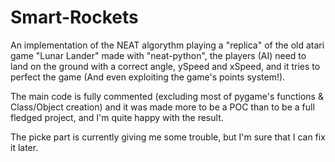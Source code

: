 # Smart-Rockets
 An implementation of the NEAT algorythm playing a "replica" of the old atari game "Lunar Lander" made with "neat-python", the players (AI) need to land on the ground with a correct angle, ySpeed and xSpeed, and it tries to perfect the game (And even exploiting the game's points system!).
 
The main code is fully commented (excluding most of pygame's functions & Class/Object creation) and it was made more to be a POC than to be a full fledged project, and I'm quite happy with the result.

The picke part is currently giving me some trouble, but I'm sure that I can fix it later.
